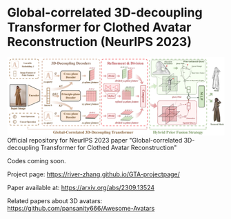 # Global-correlated 3D-decoupling Transformer for Clothed Avatar Reconstruction (NeurIPS 2023)
![Model Structure](docs/src/model-structure_small.jpg)
Official repository for NeurIPS 2023 paper "Global-correlated 3D-decoupling Transformer for Clothed Avatar Reconstruction"

Codes coming soon.

Project page: https://river-zhang.github.io/GTA-projectpage/

Paper available at: https://arxiv.org/abs/2309.13524

Related papers about 3D avatars: https://github.com/pansanity666/Awesome-Avatars
